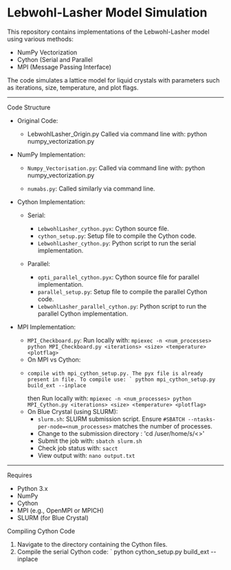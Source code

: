 # Lebwohl-Lasher Model Simulation

This repository contains implementations of the Lebwohl-Lasher model using various methods:
- NumPy Vectorization
- Cython (Serial and Parallel
- MPI (Message Passing Interface)

The code simulates a lattice model for liquid crystals with parameters such as iterations, size, temperature, and plot flags.

---

Code Structure
- Original Code:
  - LebwohlLasher_Origin.py  Called via command line with:        python numpy_vectorization.py <iterations> <size> <temperature> <plotflag>
- NumPy Implementation:
  - `Numpy_Vectorisation.py`: Called via command line with:
   python numpy_vectorization.py <iterations> <size> <temperature> <plotflag>
  
  - `numabs.py`: Called similarly via command line.

- Cython Implementation:
  - Serial:
    - `LebwohlLasher_cython.pyx`: Cython source file.
    - `cython_setup.py`: Setup file to compile the Cython code.
    - `LebwohlLasher_cython.py`: Python script to run the serial implementation.

  - Parallel:
    - `opti_parallel_cython.pyx`: Cython source file for parallel implementation.
    - `parallel_setup.py`: Setup file to compile the parallel Cython code.
    - `LebwohlLasher_parallel_cython.py`: Python script to run the parallel Cython implementation.

- MPI Implementation:
  - `MPI_Checkboard.py`: Run locally with:
    `mpiexec -n <num_processes> python MPI_Checkboard.py <iterations> <size> <temperature> <plotflag>`
  - On MPI vs Cython:
  -     compile with mpi_cython_setup.py. The pyx file is already present in file. To compile use: ` python mpi_cython_setup.py build_ext --inplace
      then Run locally with:
          `mpiexec -n <num_processes> python MPI_Cython.py <iterations> <size> <temperature> <plotflag>`
  - On Blue Crystal (using SLURM):
    - `slurm.sh`: SLURM submission script. Ensure `#SBATCH --ntasks-per-node=<num_processes>` matches the number of processes.
    - Change to the submission directory : 
      'cd /user/home/s/<>'
    - Submit the job with:
      `sbatch slurm.sh`
    - Check job status with:
      `sacct`
    - View output with:
      `nano output.txt`

---

Requires
- Python 3.x
- NumPy
- Cython
- MPI (e.g., OpenMPI or MPICH)
- SLURM (for Blue Crystal)

Compiling Cython Code
1. Navigate to the directory containing the Cython files.
2. Compile the serial Cython code:
   ` python cython_setup.py build_ext --inplace
